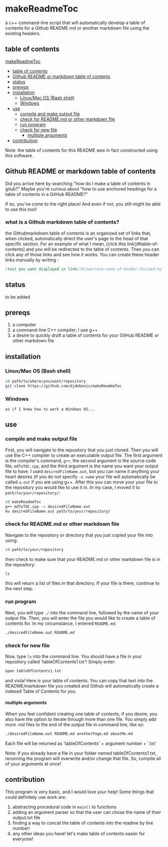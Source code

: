 # makeReadmeToc
a c++ command-line script that will automatically develop a table of contents for a Github README.md or another markdown file using the existing headers.

## table of contents

[makeReadmeToc](#makereadmetoc)
- [table of contents](#table-of-contents)
- [Github README or markdown table of contents](#github-readme-or-markdown-table-of-contents)
- [status](#status)
- [prereqs](#prereqs)
- [installation](#installation)
	* [Linux/Mac OS (Bash shell)](#linux/mac-os-(bash-shell))
	* [Windows](#windows)
- [use](#use)
	* [compile and make output file](#compile-and-make-output-file)
	* [check for README.md or other markdown file](#check-for-readme.md-or-other-markdown-file)
	* [run program](#run-program)
	* [check for new file](#check-for-new-file)
		* [multiple arguments](#multiple-arguments)
- [contribution](#contribution)

Note: the table of contents for this README *was* in fact constructed using this software.

## Github README or markdown table of contents

Did you arrive here by searching "how do I make a table of contents in gitub?" Maybe you're curious about "how to use anchored 
headings for a table of contents in a GitHub README?"

If so, you've come to the right place! And even if not, you still might be able to use this tool!

### what is a Github markdown table of contents?

the Githubmarkdown table of  contents is an organized set of links that,  when clicked, automatically direct the user's page to the head of that specific section. For an example of what I mean, [click this link](#table-of-contents] and you will be redirected to the table of contents. Then you can click any of those links and see how it works. You can create these header links manually by writing :
```md
[text you want displayed in link](#lowercase-name-of-header-divided-by-dashes)
```

## status

to be added

## prereqs

1. a computer 
2. a command-line C++ compiler; I use g++
3. a desire to quickly draft a table of contents for your GitHub README or other markdown file

## installation

### Linux/Mac OS (Bash shell)

```bash
cd path/to/where/you/want/repository
git clone https://github.com/djdebonis/makeReadmeToc
```

### Windows

```
as if I knew how to work a Windows OS...
```

## use

### compile and make output file

First, you will navigate to the repository that you just cloned. Then you will use the C++ compiler to create an executable output file. The first argument is the compiler's command, `g++`, the second argument is the source code file, `mdToTOC.cpp`, and the third argument is the name you want your output file to have. I used `desiredFileName.out`, but you can name it anything your heart desires (if you do not specify `-o name` your file will automatically be called `a.out` if you are using g++. After this you can move your your file to the repository you would like to use it in. In my case, I moved it to  `path/to/your/repository/`:

```bash
cd makeReadmeToc
g++ mdToTOC.cpp -o desiredFileName.out
mv desiredFileName.out path/to/your/repository/
```

### check for README.md or other markdown file

Navigate to the repository or directory that you just copied your file into using:

```bash
cd path/to/your/repository
```

then check to make sure that your README.md or other markdown file is in the repository:

```bash
ls
```
this will return a list of files in that directory. If your file is there, continue to the next step.

### run program

Next, you will type `./` into the command line, followed by the name of your output file. Then, you will enter the file you would like to create a table of contents for. In my circumstance, I entered `README.md`:

```bash
./desiredFileName.out README.md
```

### check for new file

Now, type `ls` into the command line. You should have a file in your repository called 'tableOfContents1.txt'! Simply enter:

```bash
open tableOfContents1.txt
```

and viola! Here is your table of contents. You can copy that text into the README/markdown file you created and Github will automatically create a indexed Table of Contents for you.

#### multiple arguments

When you feel confident creating one table of contents, if you desire, you also have the option to iterate through more than one file. You simply add more .md files to the end of the output file in command line, like so:

```bash
./desiredFileName.out README.md anotherPage.md aboutMe.md 
```
Each file will be returned as 'tableOfContents' + argument number + '.txt'

Note: if you already have a file in your folder named tableOfContents1.txt, rerunning the program will overwrite and/or change that file. So, compile all of your arguments at once!

## contribution

This program is very basic, and I would love your help! Some things that could definitely use work are:
1. abstracting procedural code in `main()` to functions
2. adding an argument parser so that the user can chose the name of their output.txt file
3. finding a way to concat the table of contents into the readme by line number!
4. any other ideas you have! let's make table of contents easier for everyone!
